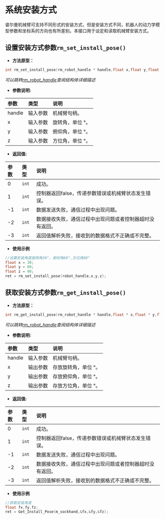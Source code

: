 # 系统安装方式

睿尔曼机械臂可支持不同形式的安装方式，但是安装方式不同，机器人的动力学模型参数和坐标系的方向也有所差别。本接口用于设定和读取机械臂安装方式。

## 设置安装方式参数`rm_set_install_pose()`

- **方法原型：**

```C
int rm_set_install_pose(rm_robot_handle * handle,float x,float y,float z)
```

*可以跳转[rm_robot_handle](../struct/rm_robot_handle.md)查阅结构体详细描述*

- **参数说明:**

|   参数    |   类型    |   说明    |
| :--- | :--- | :--- |
|   handle  |    输入参数    |    机械臂句柄。    |
|  x  |    输入参数    |    旋转角，单位 °。    |
|  y  |    输入参数    |    俯仰角，单位 °。    |
|  z  |    输入参数    |    方位角，单位 °。    |

- **返回值:**

|   参数    |   类型    |   说明    |
| :--- | :--- | :--- |
|   0  |    `int`    |    成功。    |
|   1  |    `int`    |    控制器返回false，传递参数错误或机械臂状态发生错误。    |
|  -1  |    `int`    |    数据发送失败，通信过程中出现问题。    |
|  -2  |    `int`    |    数据接收失败，通信过程中出现问题或者控制器超时没有返回。    |
|  -3  |    `int`    |    返回值解析失败，接收到的数据格式不正确或不完整。    |

- **使用示例**
  
```C
//设置安装角度旋转角30°，俯仰角60°,方位角90°
float x = 30;
float y = 60;
float z = 90;
ret = rm_set_install_pose(robot_handle,x,y,z);
```

## 获取安装方式参数`rm_get_install_pose()`

- **方法原型：**

```C
int rm_get_install_pose(rm_robot_handle * handle,float * x,float * y,float * z)
```

*可以跳转[rm_robot_handle](../struct/rm_robot_handle.md)查阅结构体详细描述*

- **参数说明:**

|   参数    |   类型    |   说明    |
| :--- | :--- | :--- |
|   handle  |    输入参数    |    机械臂句柄。    |
|  x  |    输出参数    |    存放旋转角，单位 °。    |
|  y  |    输出参数    |    存放俯仰角，单位 °。    |
|  z  |    输出参数    |    存放方位角，单位 °。    |

- **返回值:**

|   参数    |   类型    |   说明    |
| :--- | :--- | :--- |
|   0  |    `int`    |    成功。    |
|   1  |    `int`    |    控制器返回false，传递参数错误或机械臂状态发生错误。    |
|  -1  |    `int`    |    数据发送失败，通信过程中出现问题。    |
|  -2  |    `int`    |    数据接收失败，通信过程中出现问题或者控制器超时没有返回。    |
|  -3  |    `int`    |    返回值解析失败，接收到的数据格式不正确或不完整。    |

- **使用示例**
  
```C
//获取安装角度
float fx,fy,fz;
ret = Get_Install_Pose(m_sockhand,&fx,&fy,&fz);
```
